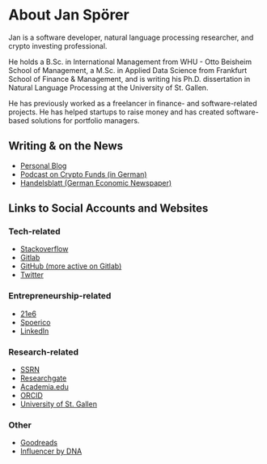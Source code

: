 # About Jan Spörer

Jan is a software developer, natural language processing researcher, and crypto investing professional.

He holds a B.Sc. in International Management from WHU - Otto Beisheim School of Management, a M.Sc. in Applied Data Science from Frankfurt School of Finance & Management, and is writing his Ph.D. dissertation in Natural Language Processing at the University of St. Gallen.

He has previously worked as a freelancer in finance- and software-related projects. He has helped startups to raise money and has created software-based solutions for portfolio managers.

## Writing & on the News
* [Personal Blog](https://janspoerer.github.io/secondbrain/)
* [Podcast on Crypto Funds (in German)](https://open.spotify.com/episode/0ucfbvFGrU7AGtsLxDCVly?si=0a9761d2fd174942&nd=1)
* [Handelsblatt (German Economic Newspaper)](https://www.handelsblatt.com/finanzen/maerkte/devisen-rohstoffe/bitcoin-und-co-wie-fondsprofis-mit-kryptowaehrungen-experimentieren/27805202.html)
## Links to Social Accounts and Websites
### Tech-related
* [Stackoverflow](https://stackoverflow.com/users/6057510/jan-sp%c3%b6rer)
* [Gitlab](https://gitlab.com/janspoerer1)
* [GitHub (more active on Gitlab)](https://github.com/janspoerer)
* [Twitter](https://twitter.com/JanSpoerer)
### Entrepreneurship-related
* [21e6](https://assets.21e6.io/)
* [Spoerico](https://spoerico.com/)
* [LinkedIn](https://www.linkedin.com/in/janspoerer/)
### Research-related
* [SSRN](https://papers.ssrn.com/sol3/cf_dev/AbsByAuth.cfm?per_id=3917972)
* [Researchgate](https://www.researchgate.net/profile/Jan-Spoerer)
* [Academia.edu](https://independent.academia.edu/JSp%C3%B6rer)
* [ORCID](https://orcid.org/0000-0002-9473-5029)
* [University of St. Gallen](https://ics.unisg.ch/chair-ds-nlp-handschuh/)
### Other
* [Goodreads](https://www.goodreads.com/user/show/64425508-jan-sp-rer)
* [Influencer by DNA](https://philippsandner.medium.com/call-for-applications-for-influencer-by-dna-a-6-week-mentoring-program-to-become-influencer-and-11af32faaccc)
